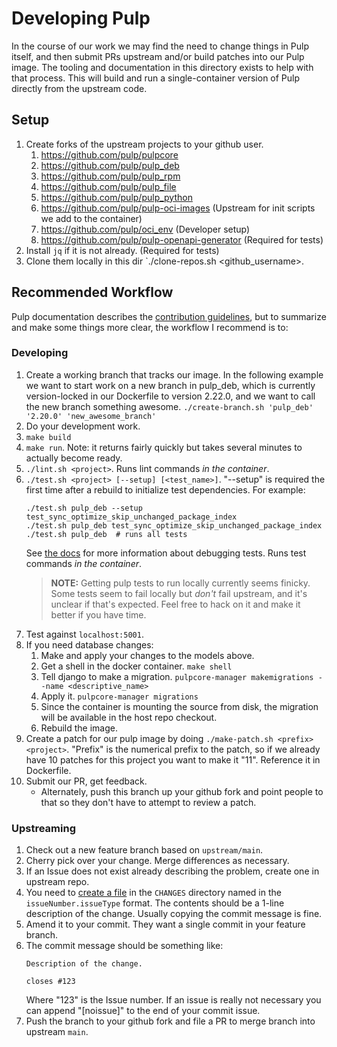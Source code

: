 # Developing Pulp

In the course of our work we may find the need to change things in Pulp itself, and then submit
PRs upstream and/or build patches into our Pulp image.
The tooling and documentation in this directory exists to help with that process.
This will build and run a single-container version of Pulp directly from the upstream code.

## Setup

1. Create forks of the upstream projects to your github user.
    1. https://github.com/pulp/pulpcore
    1. https://github.com/pulp/pulp_deb
    1. https://github.com/pulp/pulp_rpm
    1. https://github.com/pulp/pulp_file
    1. https://github.com/pulp/pulp_python
    1. https://github.com/pulp/pulp-oci-images (Upstream for init scripts we add to the container)
    1. https://github.com/pulp/oci_env (Developer setup)
    1. https://github.com/pulp/pulp-openapi-generator (Required for tests)
1. Install `jq` if it is not already. (Required for tests)
1. Clone them locally in this dir `./clone-repos.sh <github_username>.

## Recommended Workflow

Pulp documentation describes the
[contribution guidelines](https://docs.pulpproject.org/pulpcore/contributing/index.html), but to
summarize and make some things more clear, the workflow I recommend is to:

### Developing
1. Create a working branch that tracks our image.
   In the following example we want to start work on a new branch in pulp_deb, which is currently
   version-locked in our Dockerfile to version 2.22.0, and we want to call the new branch something
   awesome.
   `./create-branch.sh 'pulp_deb' '2.20.0' 'new_awesome_branch'`
1. Do your development work.
1. `make build`
1. `make run`. Note: it returns fairly quickly but takes several minutes to actually become ready.
1. `./lint.sh <project>`. Runs lint commands *in the container*.
1. `./test.sh <project> [--setup] [<test_name>]`. "--setup" is required the first time after a
   rebuild to initialize test dependencies.
   For example:
   ```
   ./test.sh pulp_deb --setup test_sync_optimize_skip_unchanged_package_index
   ./test.sh pulp_deb test_sync_optimize_skip_unchanged_package_index
   ./test.sh pulp_deb  # runs all tests
   ```
   See [the docs](https://github.com/pulp/oci_env#debugging-functional-tests)
   for more information about debugging tests. Runs test commands *in the container*.
   > **NOTE:** Getting pulp tests to run locally currently seems finicky. 
   > Some tests seem to fail locally but _don't_ fail upstream, and it's unclear if that's expected.
   > Feel free to hack on it and make it better if you have time.
1. Test against `localhost:5001`.
1. If you need database changes:
   1. Make and apply your changes to the models above.
   1. Get a shell in the docker container. `make shell`
   1. Tell django to make a migration. `pulpcore-manager makemigrations --name <descriptive_name>`
   1. Apply it. `pulpcore-manager migrations`
   1. Since the container is mounting the source from disk, the migration will be available in the
      host repo checkout.
   1. Rebuild the image.
1. Create a patch for our pulp image by doing `./make-patch.sh <prefix> <project>`. 
   "Prefix" is the numerical prefix to the patch, so if we already have 10 patches for this project
   you want to make it "11".
   Reference it in Dockerfile.
1. Submit our PR, get feedback.
   * Alternately, push this branch up your github fork and point people to that so they don't have
     to attempt to review a patch.

### Upstreaming
1. Check out a new feature branch based on `upstream/main`.
1. Cherry pick over your change. Merge differences as necessary. 
1. If an Issue does not exist already describing the problem, create one in upstream repo.
1. You need to
   [create a file](https://docs.pulpproject.org/pulpcore/contributing/git.html#changelog-update) in
   the `CHANGES` directory named in the `issueNumber.issueType` format.
   The contents should be a 1-line description of the change.
   Usually copying the commit message is fine.
1. Amend it to your commit. They want a single commit in your feature branch.
1. The commit message should be something like:
   ```
   Description of the change.

   closes #123
   ```
   Where "123" is the Issue number.
   If an issue is really not necessary you can append "[noissue]" to the end of your commit issue.
1. Push the branch to your github fork and file a PR to merge branch into upstream `main`.
